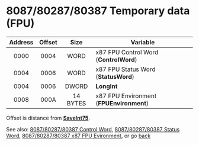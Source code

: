 # 8087/80287/80387 Temporary data (FPU)

|Address|Offset| Size      |Variable                                |
| :---: | :--: | :-------: |----------------------------------------|
| 0000  | 0004 | WORD      |x87 FPU Control Word (**ControlWord**)  |
| 0004  | 0006 | WORD      |x87 FPU Status Word  (**StatusWord**)   |
| 0004  | 0006 | DWORD     |**LongInt**                             |
| 0008  | 000A | 14 BYTES  |x87 FPU Environment (**FPUEnvironment**)|

Offset is distance from **[SaveInt75](../DATA.md)**.

See also: [8087/80287/80387 Control Word](CONTROL8087.md), [8087/80287/80387 Status Word](STATUS8087.md), [8087/80287/80387 x87 FPU Evironment](ENV8087.md), or go [back](../../README.md)

